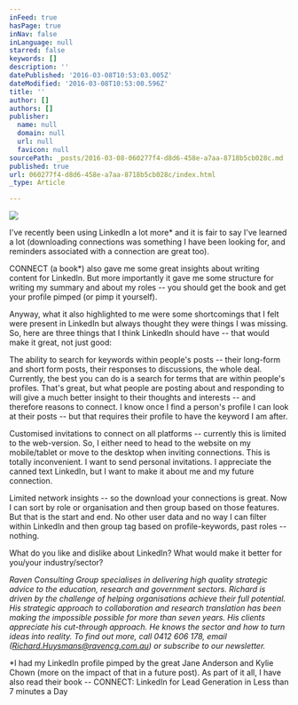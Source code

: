 ```yaml
---
inFeed: true
hasPage: true
inNav: false
inLanguage: null
starred: false
keywords: []
description: ''
datePublished: '2016-03-08T10:53:03.005Z'
dateModified: '2016-03-08T10:53:00.596Z'
title: ''
author: []
authors: []
publisher:
  name: null
  domain: null
  url: null
  favicon: null
sourcePath: _posts/2016-03-08-060277f4-d8d6-458e-a7aa-8718b5cb028c.md
published: true
url: 060277f4-d8d6-458e-a7aa-8718b5cb028c/index.html
_type: Article

---
```

![](https://the-grid-user-content.s3-us-west-2.amazonaws.com/c477c93a-19d7-4a3c-a753-debe77292fb3.jpg)

I've recently been using LinkedIn a lot more\* and it is fair to say I've learned a lot (downloading connections was something I have been looking for, and reminders associated with a connection are great too).

CONNECT (a book\*) also gave me some great insights about writing content for LinkedIn. But more importantly it gave me some structure for writing my summary and about my roles -- you should get the book and get your profile pimped (or pimp it yourself).

Anyway, what it also highlighted to me were some shortcomings that I felt were present in LinkedIn but always thought they were things I was missing. So, here are three things that I think LinkedIn should have -- that would make it great, not just good:

The ability to search for keywords within people's posts -- their long-form and short form posts, their responses to discussions, the whole deal. Currently, the best you can do is a search for terms that are within people's profiles. That's great, but what people are posting about and responding to will give a much better insight to their thoughts and interests -- and therefore reasons to connect. I know once I find a person's profile I can look at their posts -- but that requires their profile to have the keyword I am after.

Customised invitations to connect on all platforms -- currently this is limited to the web-version. So, I either need to head to the website on my mobile/tablet or move to the desktop when inviting connections. This is totally inconvenient. I want to send personal invitations. I appreciate the canned text LinkedIn, but I want to make it about me and my future connection.

Limited network insights -- so the download your connections is great. Now I can sort by role or organisation and then group based on those features. But that is the start and end. No other user data and no way I can filter within LinkedIn and then group tag based on profile-keywords, past roles -- nothing.

What do you like and dislike about LinkedIn? What would make it better for you/your industry/sector?

_Raven Consulting Group specialises in delivering high quality strategic advice to the education, research and government sectors. Richard is driven by the challenge of helping organisations achieve their full potential. His strategic approach to collaboration and research translation has been making the impossible possible for more than seven years. His clients appreciate his cut-through approach. He knows the sector and how to turn ideas into reality. To find out more, call 0412 606 178, email (Richard.Huysmans@ravencg.com.au) or subscribe to our newsletter._

\*I had my LinkedIn profile pimped by the great Jane Anderson and Kylie Chown (more on the impact of that in a future post). As part of it all, I have also read their book -- CONNECT: LinkedIn for Lead Generation in Less than 7 minutes a Day